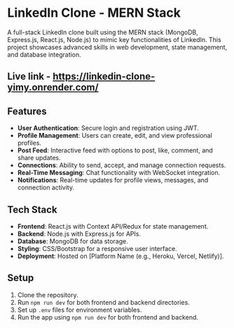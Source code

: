 # LinkedIn Clone - MERN Stack  
A full-stack LinkedIn clone built using the MERN stack (MongoDB, Express.js, React.js, Node.js) to mimic key functionalities of LinkedIn. This project showcases advanced skills in web development, state management, and database integration.

## Live link - https://linkedin-clone-yimy.onrender.com/

## Features  
- **User Authentication**: Secure login and registration using JWT.  
- **Profile Management**: Users can create, edit, and view professional profiles.  
- **Post Feed**: Interactive feed with options to post, like, comment, and share updates.  
- **Connections**: Ability to send, accept, and manage connection requests.  
- **Real-Time Messaging**: Chat functionality with WebSocket integration.  
- **Notifications**: Real-time updates for profile views, messages, and connection activity.  

## Tech Stack  
- **Frontend**: React.js with Context API/Redux for state management.  
- **Backend**: Node.js with Express.js for APIs.  
- **Database**: MongoDB for data storage.  
- **Styling**: CSS/Bootstrap for a responsive user interface.  
- **Deployment**: Hosted on [Platform Name (e.g., Heroku, Vercel, Netlify)].

## Setup  
1. Clone the repository.  
2. Run `npm run dev` for both frontend and backend directories.  
3. Set up `.env` files for environment variables.  
4. Run the app using `npm run dev` for both frontend and backend.
